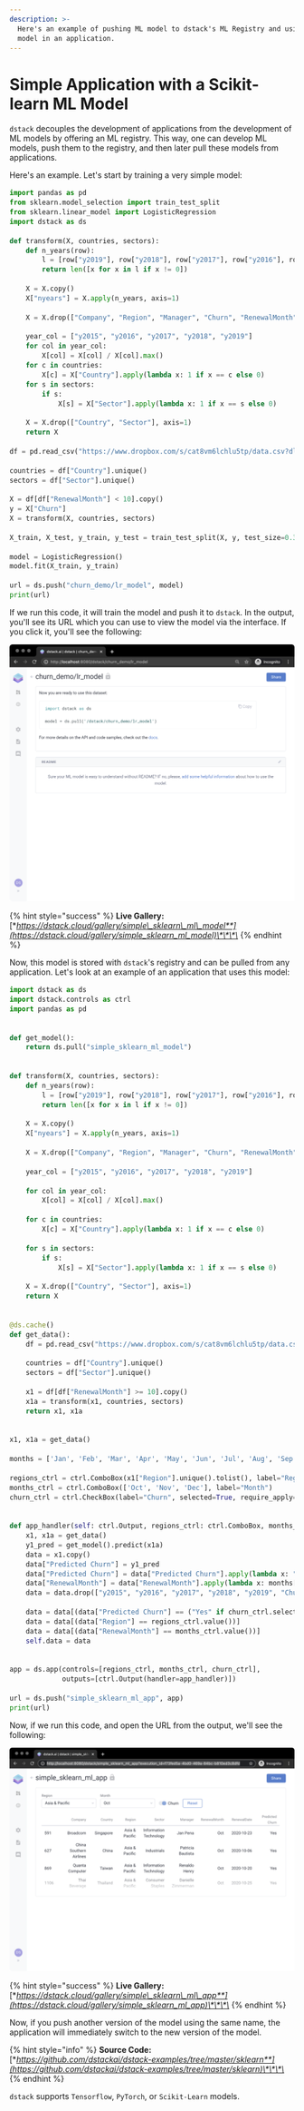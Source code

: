 ```yaml
---
description: >-
  Here's an example of pushing ML model to dstack's ML Registry and using this
  model in an application.
---
```


# Simple Application with a Scikit-learn ML Model

`dstack` decouples the development of applications from the development of ML models by offering an ML registry. This way, one can develop ML models, push them to the registry, and then later pull these models from applications. 

Here's an example. Let's start by training a very simple model:

```python
import pandas as pd
from sklearn.model_selection import train_test_split
from sklearn.linear_model import LogisticRegression
import dstack as ds

def transform(X, countries, sectors):
    def n_years(row):
        l = [row["y2019"], row["y2018"], row["y2017"], row["y2016"], row["y2015"]]
        return len([x for x in l if x != 0])
    
    X = X.copy()
    X["nyears"] = X.apply(n_years, axis=1)
    
    X = X.drop(["Company", "Region", "Manager", "Churn", "RenewalMonth", "RenewalDate"], axis=1)
    
    year_col = ["y2015", "y2016", "y2017", "y2018", "y2019"]
    for col in year_col:
        X[col] = X[col] / X[col].max()
    for c in countries:
        X[c] = X["Country"].apply(lambda x: 1 if x == c else 0)
    for s in sectors:
        if s:
            X[s] = X["Sector"].apply(lambda x: 1 if x == s else 0)
    
    X = X.drop(["Country", "Sector"], axis=1)
    return X
    
df = pd.read_csv("https://www.dropbox.com/s/cat8vm6lchlu5tp/data.csv?dl=1", index_col=0)
    
countries = df["Country"].unique()
sectors = df["Sector"].unique()

X = df[df["RenewalMonth"] < 10].copy()
y = X["Churn"]
X = transform(X, countries, sectors)

X_train, X_test, y_train, y_test = train_test_split(X, y, test_size=0.3, random_state=99)

model = LogisticRegression()
model.fit(X_train, y_train)

url = ds.push("churn_demo/lr_model", model)
print(url)
```

If we run this code, it will train the model and push it to `dstack`. In the output, you'll see its URL which you can use to view the model via the interface. If you click it, you'll see the following:

![](../.gitbook/assets/screenshot-2020-12-31-at-11.56.26.png)

{% hint style="success" %}
**Live Gallery:** [**https://dstack.cloud/gallery/simple\_sklearn\_ml\_model**](https://dstack.cloud/gallery/simple_sklearn_ml_model)\*\*\*\*
{% endhint %}

Now, this model is stored with `dstack`'s registry and can be pulled from any application. Let's look at an example of an application that uses this model:

```python
import dstack as ds
import dstack.controls as ctrl
import pandas as pd


def get_model():
    return ds.pull("simple_sklearn_ml_model")


def transform(X, countries, sectors):
    def n_years(row):
        l = [row["y2019"], row["y2018"], row["y2017"], row["y2016"], row["y2015"]]
        return len([x for x in l if x != 0])

    X = X.copy()
    X["nyears"] = X.apply(n_years, axis=1)

    X = X.drop(["Company", "Region", "Manager", "Churn", "RenewalMonth", "RenewalDate"], axis=1)

    year_col = ["y2015", "y2016", "y2017", "y2018", "y2019"]

    for col in year_col:
        X[col] = X[col] / X[col].max()

    for c in countries:
        X[c] = X["Country"].apply(lambda x: 1 if x == c else 0)

    for s in sectors:
        if s:
            X[s] = X["Sector"].apply(lambda x: 1 if x == s else 0)

    X = X.drop(["Country", "Sector"], axis=1)
    return X


@ds.cache()
def get_data():
    df = pd.read_csv("https://www.dropbox.com/s/cat8vm6lchlu5tp/data.csv?dl=1", index_col=0)

    countries = df["Country"].unique()
    sectors = df["Sector"].unique()

    x1 = df[df["RenewalMonth"] >= 10].copy()
    x1a = transform(x1, countries, sectors)
    return x1, x1a


x1, x1a = get_data()

months = ['Jan', 'Feb', 'Mar', 'Apr', 'May', 'Jun', 'Jul', 'Aug', 'Sep', 'Oct', 'Nov', 'Dec']

regions_ctrl = ctrl.ComboBox(x1["Region"].unique().tolist(), label="Region")
months_ctrl = ctrl.ComboBox(['Oct', 'Nov', 'Dec'], label="Month")
churn_ctrl = ctrl.CheckBox(label="Churn", selected=True, require_apply=False)


def app_handler(self: ctrl.Output, regions_ctrl: ctrl.ComboBox, months_ctrl: ctrl.ComboBox, churn_ctrl: ctrl.CheckBox):
    x1, x1a = get_data()
    y1_pred = get_model().predict(x1a)
    data = x1.copy()
    data["Predicted Churn"] = y1_pred
    data["Predicted Churn"] = data["Predicted Churn"].apply(lambda x: "Yes" if x == 1.0 else "No")
    data["RenewalMonth"] = data["RenewalMonth"].apply(lambda x: months[x - 1])
    data = data.drop(["y2015", "y2016", "y2017", "y2018", "y2019", "Churn"], axis=1)

    data = data[(data["Predicted Churn"] == ("Yes" if churn_ctrl.selected else "No"))]
    data = data[(data["Region"] == regions_ctrl.value())]
    data = data[(data["RenewalMonth"] == months_ctrl.value())]
    self.data = data


app = ds.app(controls=[regions_ctrl, months_ctrl, churn_ctrl],
             outputs=[ctrl.Output(handler=app_handler)])

url = ds.push("simple_sklearn_ml_app", app)
print(url)

```

Now, if we run this code, and open the URL from the output, we'll see the following:

![](../.gitbook/assets/ds_simple_sklearn_ml_app.png)

{% hint style="success" %}
**Live Gallery:** [**https://dstack.cloud/gallery/simple\_sklearn\_ml\_app**](https://dstack.cloud/gallery/simple_sklearn_ml_app)\*\*\*\*
{% endhint %}

Now, if you push another version of the model using the same name, the application will immediately switch to the new version of the model.

{% hint style="info" %}
**Source Code:** [**https://github.com/dstackai/dstack-examples/tree/master/sklearn**](https://github.com/dstackai/dstack-examples/tree/master/sklearn)\*\*\*\*
{% endhint %}

`dstack` supports `Tensorflow`, `PyTorch`, or `Scikit-Learn` models.

